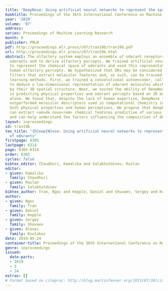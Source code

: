 ```yaml
---
title: 'DeepNose: Using artificial neural networks to represent the space of odorants'
booktitle: Proceedings of the 36th International Conference on Machine Learning
year: '2019'
volume: '97'
address: 
series: Proceedings of Machine Learning Research
month: 0
publisher: PMLR
pdf: http://proceedings.mlr.press/v97/tran19b/tran19b.pdf
url: http://proceedings.mlr.press/v97/tran19b.html
abstract: The olfactory system employs an ensemble of odorant receptors (ORs) to sense
  odorants and to derive olfactory percepts. We trained artificial neural networks
  to represent the chemical space of odorants and used this representation to predict
  human olfactory percepts. We hypothesized that ORs may be considered 3D convolutional
  filters that extract molecular features and, as such, can be trained using machine
  learning methods. First, we trained a convolutional autoencoder, called DeepNose,
  to deduce a low-dimensional representation of odorant molecules which were represented
  by their 3D spatial structure. Next, we tested the ability of DeepNose features
  in predicting physical properties and odorant percepts based on 3D molecular structure
  alone. We found that, despite the lack of human expertise, DeepNose features often
  outperformed molecular descriptors used in computational chemistry in predicting
  both physical properties and human perceptions. We propose that DeepNose network
  can extract <em>de novo</em> chemical features predictive of various bioactivities
  and can help understand the factors influencing the composition of ORs ensemble.
layout: inproceedings
id: tran19b
tex_title: "{D}eep{N}ose: Using artificial neural networks to represent the space
  of odorants"
firstpage: 6305
lastpage: 6314
page: 6305-6314
order: 6305
cycles: false
bibtex_editor: Chaudhuri, Kamalika and Salakhutdinov, Ruslan
editor:
- given: Kamalika
  family: Chaudhuri
- given: Ruslan
  family: Salakhutdinov
bibtex_author: Tran, Ngoc and Kepple, Daniel and Shuvaev, Sergey and Koulakov, Alexei
author:
- given: Ngoc
  family: Tran
- given: Daniel
  family: Kepple
- given: Sergey
  family: Shuvaev
- given: Alexei
  family: Koulakov
date: 2019-05-24
container-title: Proceedings of the 36th International Conference on Machine Learning
genre: inproceedings
issued:
  date-parts:
  - 2019
  - 5
  - 24
extras: []
# Format based on citeproc: http://blog.martinfenner.org/2013/07/30/citeproc-yaml-for-bibliographies/
---
```

